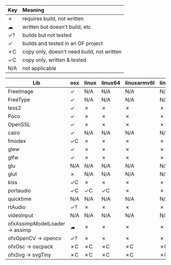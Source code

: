 | Key     | Meaning                                   
|---------|:--------
| ✗       | requires build, not written
| ☁       | written but doesn't build, etc          
| ✓?      | builds but not tested
| ✓       | builds and tested in an OF project
| ✗C      | copy only, doesn't need build, not written
| ✓C      | copy only, written & tested                
| N/A     | not applicable

| Lib                             | osx | linux | linux64 | linuxarmv6l | linuxarmv7l | vs | win_cb | ios | android |
|---------------------------------|-----|-------|---------|-------------|-------------|----|--------|-----|---------|
| FreeImage                       | ✓   | N/A   | N/A     | N/A         | N/A         | ✗  | ✗      | ✓   | ✗       |
| FreeType                        | ✓   | N/A   | N/A     | N/A         | N/A         | ?  | ?      | ✓   | ?       |
| tess2                           | ✓   | ✗     | ✗       | ✗           | ✗           | ✓? | ✗      | ✓   | ✗       |
| Poco                            | ✓   | ✗     | ✗       | ✗           | ✗           | ✓? | ✗      | ✓   | ✗       |
| OpenSSL                         | ✓   | ✗     | ✗       | ✗           | ✗           | ✗  | ✗      | ✓   | N/A     |
| cairo                           | ✓   | N/A   | N/A     | N/A         | N/A         | ✗  | ✗      | N/A | N/A     |
| fmodex                          | ✓C  | ✗     | ✗       | ✗           | ✗           | ✗  | ✗      | N/A | N/A     |
| glew                            | ✓   | ✗     | ✗       | ✗           | ✗           | ✓  | ✗      | N/A | N/A     |
| glfw                            | ✓   | ✗     | ✗       | ✗           | ✗           | ✓? | ✗      | N/A | N/A     |
| glu                             | N/A | N/A   | N/A     | N/A         | N/A         | ✗  | ✗      | N/A | N/A     |
| glut                            | ✗   | N/A   | N/A     | N/A         | N/A         | ✗  | ✗      | N/A | N/A     |
| kiss                            | ✓C  | ✗     | ✗       | ✗           | ✗           | ✓C | ✓C     | ✓   | ✓C      |
| portaudio                       | ✓C  | ✓C    | ✓C      | ✗           | ✗           | ✓C | ✓C     | N/A | N/A     |
| quicktime                       | N/A | N/A   | N/A     | N/A         | N/A         | ✗  | ✗      | N/A | N/A     |
| rtAudio                         | ✓?  | ✗     | ✗       | ✗           | ✗           | ✗  | ✗      | N/A | N/A     |
| videoInput                      | N/A | N/A   | N/A     | N/A         | N/A         | ✓  | ✗      | N/A | N/A     |
| ofxAssimpModelLoader -> assimp  | ☁   | ✗     | ✗       | ✗           | ✗           | ✗  | ✗      | ✓?  | ✗       |
| ofxOpenCV -> opencv             | ✓?  | ✗     | ✗       | ✗           | ✗           | ✗  | ✗      | ✓?  | ✗       |
| ofxOsc -> oscpack               | ✗C  | ✗C    | ✗C      | ✗C          | ✗C          | ✗C | ✗C     | ✗C  | ✗C      |
| ofxSvg -> svgTiny               | ✗C  | ✗C    | ✗C      | ✗C          | ✗C          | ✗C | ✗C     | ✗C  | ✗C      |
